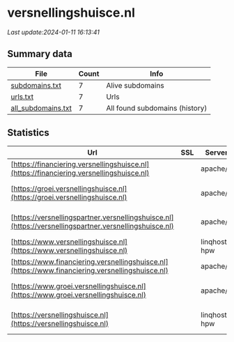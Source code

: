 # versnellingshuisce.nl
*Last update:2024-01-11 16:13:41*
## Summary data
| File       | Count | Info |
|------------|-------|------|
|[subdomains.txt](/data/versnellingshuisce/subdomains.txt)|7|Alive subdomains|
|[urls.txt](/data/versnellingshuisce/urls.txt)|7|Urls|
|[all_subdomains.txt](/data/versnellingshuisce/all_subdomains.txt)|7|All found subdomains (history)|
## Statistics
| Url | SSL | Server | Cookie | HSTS | CSP | XFO | XXP | RP | Tech |
|------------|-------|------|------|------|------|------|------|------|------|
|[https://financiering.versnellingshuisce.nl](https://financiering.versnellingshuisce.nl)| |apache/2| |:white_check_mark: | | |:white_check_mark: |:white_check_mark: |:white_check_mark: |Apache HTTP Server:2...|
|[https://groei.versnellingshuisce.nl](https://groei.versnellingshuisce.nl)| |apache/2| | | | | |:white_check_mark: |Apache HTTP Server:2...|
|[https://versnellingspartner.versnellingshuisce.nl](https://versnellingspartner.versnellingshuisce.nl)| |apache/2|:warning: | | | | |:white_check_mark: |Apache HTTP Server:2...|
|[https://www.versnellingshuisce.nl](https://www.versnellingshuisce.nl)| |linqhost hpw|:warning: | | |:white_check_mark: |:white_check_mark: |:white_check_mark: ||
|[https://www.financiering.versnellingshuisce.nl](https://www.financiering.versnellingshuisce.nl)| |apache/2| |:white_check_mark: | | |:white_check_mark: |:white_check_mark: |:white_check_mark: |Apache HTTP Server:2|
|[https://www.groei.versnellingshuisce.nl](https://www.groei.versnellingshuisce.nl)| |apache/2| | | | | |:white_check_mark: |Apache HTTP Server:2...|
|[https://versnellingshuisce.nl](https://versnellingshuisce.nl)| |linqhost hpw|:warning: | | |:white_check_mark: |:white_check_mark: |:white_check_mark: |Alpine.js Google Tag...|